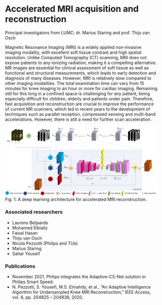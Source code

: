 #  Accelerated MRI acquisition and reconstruction
Principal investigators from LUMC: dr. Marius Staring and prof. Thijs van Osch

Magnetic Resonance Imaging (MRI) is a widely applied non-invasive imaging modality, with excellent soft tissue contrast and high spatial resolution. Unlike Computed Tomography (CT) scanning, MRI does not expose patients to any ionizing radiation, making it a compelling alternative. MR images are essential for clinical assessment of soft tissue as well as functional and structural measurements, which leads to early detection and diagnosis of many diseases. However, MRI is relatively slow compared to other imaging modalities. The total examination time can vary from 15 minutes for knee imaging to an hour or more for cardiac imaging. Remaining still for this long in a confined space is challenging for any patient, being especially difficult for children, elderly and patients under pain. Therefore, fast acquisition and reconstruction are crucial to improve the performance of current MR scanners, which led in recent years to the development of techniques such as parallel reception, compressed sensing and multi-band accelerations. However, there is still a need for further scan acceleration.

![ ](../../assets/img/sections/bml/fastMRI_architecture-768x351.png)
Fig. 1: A deep learning architecture for accelerated MRI reconstruction.

### Associated researchers
- Laurens Beljaards
- Mohamed Elbially
- Faisal Hasan
- Thijs van Osch
- Nicola Pezzotti (Philips and TUe)
- Marius Staring
- Sahar Yousefi

### Publications
- November 2021, Philips integrates the Adaptive-CS-Net solution in Philips Smart Speed.
- N. Pezzotti, S. Yousefi, M.S. Elmahdy, et al., “An Adaptive Intelligence Algorithm for Undersampled Knee MRI Reconstruction,” IEEE Access, vol. 8, pp. 204825 – 204838, 2020.